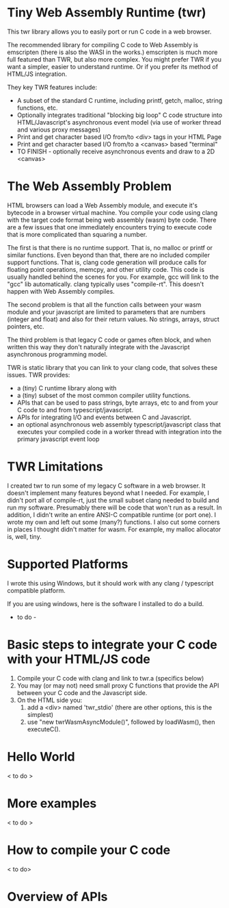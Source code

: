 # Tiny Web Assembly Runtime (twr)
This twr library allows you to easily port or run C code in a web browser.

The recommended library for compiling C code to Web Assembly is emscripten (there is also the WASI in the works.)  emscripten is much more full featured than TWR, but also more complex.   You might prefer TWR if you want a simpler, easier to understand runtime.  Or if you prefer its method of HTML/JS integration.

They key TWR features include:
   - A subset of the standard C runtime, including printf, getch, malloc, string functions, etc.
   - Optionally integrates traditional "blocking big loop" C code structure into HTML/Javascript's asynchronous event model (via use of worker thread and various proxy messages)
   - Print and get character based I/O from/to \<div\> tags in your HTML Page
   - Print and get character based I/O from/to a \<canvas\> based "terminal"
   - TO FINISH - optionally receive asynchronous events and draw to a 2D \<canvas\>
  
# The Web Assembly Problem
HTML browsers can load a Web Assembly module, and execute it's bytecode in a browser virtual machine.  You compile your code using clang with the target code format being web assembly (wasm) byte code.   There are a few issues that one immediately encounters trying to execute code that is more complicated than squaring a number.  

The first is that there is no runtime support.  That is, no malloc or printf or similar functions.  Even beyond than that, there are no included compiler support  functions.  That is, clang code generation will produce calls for floating point operations, memcpy, and other utility code.  This code is usually handled behind the scenes for you.  For example, gcc will link to the "gcc" lib automatically.  clang typically uses "compile-rt".  This doesn't happen with Web Assembly compiles.

The second problem is that all the function calls between your wasm module and your javascript are limited to parameters that are numbers (integer and float) and also for their return values. No strings, arrays, struct pointers, etc.

The third problem is that legacy C code or games often block, and when written this way they don't naturally integrate with the Javascript asynchronous programming model.

TWR is static library that you can link to your clang code, that solves these issues.   TWR provides:
   - a (tiny) C runtime library along with 
   - a (tiny) subset of the most common compiler utility functions. 
   - APIs that can be used to pass strings, byte arrays, etc to and from your C code to and from typescript/javascript.
   - APIs for integrating I/O and events between C and Javascript.
   - an optional asynchronous web assembly typescript/javascript class that executes your compiled code in a worker thread with integration into the primary javascript event loop

# TWR Limitations
I created twr to run some of my legacy C software in a web browser.  It doesn't implement many features beyond what I needed.  For example, I didn't port all of compile-rt, just the small subset clang needed to build and run my software.  Presumably there will be code that won't run as a result.  In addition, I didn't write an entire ANSI-C compatible runtime (or port one).  I wrote my own and left out some (many?) functions.  I also cut some corners in places I thought didn't matter for wasm.  For example, my malloc allocator is, well, tiny.  

# Supported Platforms
I wrote this using Windows, but it should work with any clang / typescript compatible platform.

If you are using windows, here is the software I installed to do a build.

- to do - 

# Basic steps to integrate your C code with your HTML/JS code
1. Compile your C code with clang and link to twr.a (specifics below)
2. You may (or may not) need small proxy C functions that provide the API between your C code and the Javascript side.
3. On the HTML side you:
   1. add a \<div\> named 'twr_stdio' (there are other options, this is the simplest)
   2. use "new twrWasmAsyncModule()", followed by loadWasm(), then executeC().

# Hello World
< to do >

# More examples
< to do >

# How to compile your C code
< to do>

# Overview of APIs




